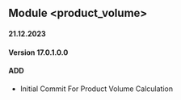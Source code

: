 ## Module <product_volume>
#### 21.12.2023
#### Version 17.0.1.0.0
#### ADD
- Initial Commit For Product Volume Calculation
